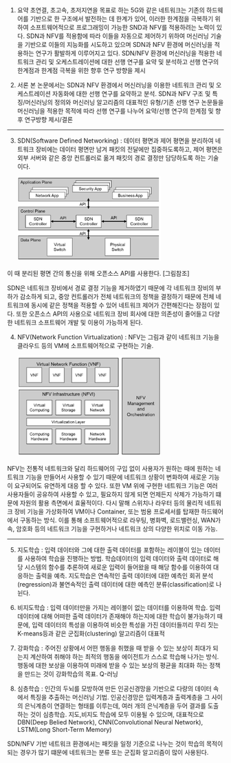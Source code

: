 1. 요약
   초연결, 초고속, 초저지연을 목표로 하는 5G와 같은 네트워크는 기존의 하드웨어를 기반으로 한 구조에서 발전하는 데 한계가 있어, 이러한 한계점을 극복하기 위하여 소프트웨어적으로 프로그래밍이 가능한 SND과 NFV를 적용하려는 노력이 있다. SDN과 NFV를 적용함에 따라 이들을 자동으로 제어하기 위하여 머신러닝 기술을 기반으로 이들의 지능화를 시도하고 있으며 SDN과 NFV 환경에 머신러닝을 적용하는 연구가 활발하게 이루어지고 있다. SDN/NFV 환경에 머신러닝을 적용한 네트워크 관리 및 오케스트레이션에 대한 선행 연구를 요약 및 분석하고 선행 연구의 한계점과 한계점 극복을 위한 향후 연구 방향을 제시

2. 서론
   본 논문에서는 SDN과 NFV 환경에서 머신러닝을 이용한 네트워크 관리 및 오케스트레이션 자동화에 대한 선행 연구를 요약하고 분석. SDN과 NFV 구조 및 특징/머신러닝의 정의와 머신러닝 알고리즘의 대표적인 유형/기존 선행 연구 논문들을 머신러닝을 적용한 목적에 따라 선행 연구를 나누어 요약/선행 연구의 한계점 및 향후 연구방향 제시/결론

---

3. SDN(Software Defined Networking) : 데이터 평면과 제어 평면을 분리하여 네트워크 장비에는 데이터 평면만 남겨 패킷의 전달에만 집중하도록하고, 제어 평면은 외부 서버와 같은 중앙 컨트롤러로 옮겨 패킷의 경로 결정만 담당하도록 하는 기술이다.

   ![SDN_architecture](../images/SDN_architecture.PNG)

이 때 분리된 평면 간의 통신을 위해 오픈소스 API를 사용한다. [그림참조]

SDN은 네트워크 장비에서 경로 결정 기능을 제거하였기 때문에 각 네트워크 장비의 부하가 감소하게 되고, 중앙 컨트롤러가 전체 네트워크의 정책을 결정하기 때문에 전체 네트워크에 동시에 같은 정책을 적용할 수 있어 네트워크 제어가 간편해진다는 장점이 있다. 또한 오픈소스 API의 사용으로 네트워크 장비 회사에 대한 의존성이 줄어들고 다양한 네트워크 소프트웨어 개발 및 이용이 가능하게 된다.

4. NFV(Network Function Virtualization) : NFV는 그림과 같이 네트워크 기능을 클라우드 등의 VM에 소프트웨어적으로 구현하는 기술.

   ![NFV_architecture](../images/NFV_architecture.PNG)

NFV는 전통적 네트워크와 달리 하드웨어의 구입 없이 사용자가 원하는 때에 원하는 네트워크 기능을 만들어서 사용할 수 있기 때문에 네트워크 상황이 변화하여 새로운 기능이 요구되어도 유연하게 대응 할 수 있다. 또한 VM 위에 구현한 네트워크 기능은 여러 사용자들이 공유하여 사용할 수 있고, 필요하지 않게 되면 언제든지 삭제가 가능하기 떄문에 자원의 활용 측면에서 효율적이다.
다시 말해 스위치나 라우터 등의 물리적 네트워크 장비 기능을 가상화하여 VM이나 Container, 또는 범용 프로세서를 탑재한 하드웨어에서 구동하는 방식. 이를 통해 소프트웨어적으로 라우팅, 병화벽, 로드밸런싱, WAN가속, 암호화 등의 네트워크 기능을 구현하거나 네트워크 상의 다양한 위치로 이동 가능.

---

5. 지도학습 : 입력 데이터와 그에 대한 출력 데이터를 포함하는 레이블이 있는 데이터를 사용하여 학습을 진행하는 방법. 학습데이터의 입력 데이터와 출력 데이터로 해당 시스템의 함수를 추론하여 새로운 입력이 들어왔을 때 해당 함수를 이용하여 대응하는 출력을 예측. 지도학습은 연속적인 출력 데이터에 대한 예측인 회귀 분석(regression)과 불연속적인 출력 데이터에 대한 예측인 분류(classification)로 나뉜다.

6. 비지도학습 : 입력 데이터만을 가지는 레이블이 없는 데이터를 이용하여 학습. 입력 데이터에 대해 어떠한 출력 데이터가 존재해야 하는지에 대한 학습이 불가능하기 때문에, 입력 데이터의 특성을 이용하여 비슷한 특성을 가진 데이터들끼리 무리 짓는 K-means등과 같은 군집화(clustering) 알고리즘이 대표적

7. 강화학습 : 주어진 상황에서 어떤 행동을 취했을 때 받을 수 있는 보상이 최대가 되는지 계산하여 취해야 하는 최적의 행동을 에이전트가 스스로 학습해 나가는 방식. 행동에 대한 보상을 이용하여 미래에 받을 수 있는 보상의 평균을 최대화 하는 정책을 만드는 것이 강화학습의 목표. Q-러닝

8. 심층학습 : 인간의 두뇌를 모방하여 만든 인공신경망을 기반으로 다량의 데이터 속에서 특징을 추출하는 머신러닝 기법. 인공신경망은 입력계층과 출력계층을 그 사이의 은닉계층이 연결하는 형태를 이루는데, 여러 개의 은닉계층을 두어 결과를 도출하는 것이 심층학습. 지도,비지도 학습에 모두 이용될 수 있으며, 대표적으로 DBN(Deep Belied Network), CNN(Convolutional Neural Network), LSTM(Long Short-Term Memory)

SDN/NFV 기반 네트워크 환경에서는 패킷을 일정 기준으로 나누는 것이 학습의 목적이 되는 경우가 많기 떄문에 네트워크는 분류 또는 군집화 알고리즘이 많이 사용된다.
